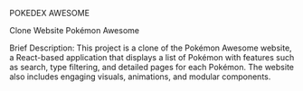 POKEDEX AWESOME

Clone Website Pokémon Awesome

Brief Description:
This project is a clone of the Pokémon Awesome website, a React-based application that displays a list of Pokémon with features such as search, type filtering, and detailed pages for each Pokémon. The website also includes engaging visuals, animations, and modular components.
